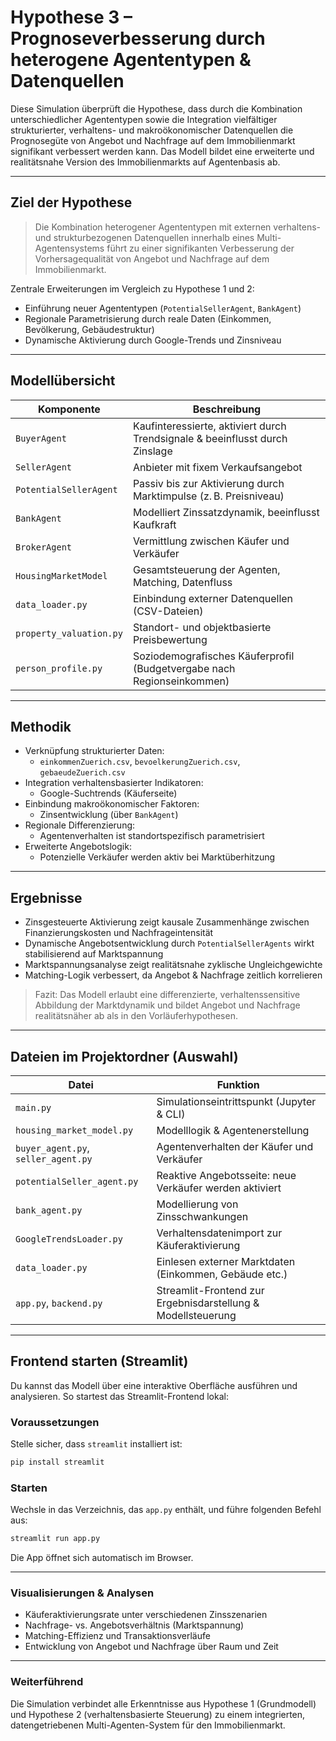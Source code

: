 # Hypothese 3 – Prognoseverbesserung durch heterogene Agententypen & Datenquellen

Diese Simulation überprüft die Hypothese, dass durch die Kombination unterschiedlicher Agententypen sowie die Integration vielfältiger strukturierter, verhaltens- und makroökonomischer Datenquellen die Prognosegüte von Angebot und Nachfrage auf dem Immobilienmarkt signifikant verbessert werden kann. Das Modell bildet eine erweiterte und realitätsnahe Version des Immobilienmarkts auf Agentenbasis ab.

---

## Ziel der Hypothese

> Die Kombination heterogener Agententypen mit externen verhaltens- und strukturbezogenen Datenquellen innerhalb eines Multi-Agentensystems führt zu einer signifikanten Verbesserung der Vorhersagequalität von Angebot und Nachfrage auf dem Immobilienmarkt.

Zentrale Erweiterungen im Vergleich zu Hypothese 1 und 2:

- Einführung neuer Agententypen (`PotentialSellerAgent`, `BankAgent`)
- Regionale Parametrisierung durch reale Daten (Einkommen, Bevölkerung, Gebäudestruktur)
- Dynamische Aktivierung durch Google-Trends und Zinsniveau

---

## Modellübersicht

| Komponente              | Beschreibung                                                                 |
|--------------------------|------------------------------------------------------------------------------|
| `BuyerAgent`             | Kaufinteressierte, aktiviert durch Trendsignale & beeinflusst durch Zinslage |
| `SellerAgent`            | Anbieter mit fixem Verkaufsangebot                                           |
| `PotentialSellerAgent`   | Passiv bis zur Aktivierung durch Marktimpulse (z. B. Preisniveau)            |
| `BankAgent`              | Modelliert Zinssatzdynamik, beeinflusst Kaufkraft                            |
| `BrokerAgent`            | Vermittlung zwischen Käufer und Verkäufer                                    |
| `HousingMarketModel`     | Gesamtsteuerung der Agenten, Matching, Datenfluss                            |
| `data_loader.py`         | Einbindung externer Datenquellen (CSV-Dateien)                               |
| `property_valuation.py`  | Standort- und objektbasierte Preisbewertung                                  |
| `person_profile.py`      | Soziodemografisches Käuferprofil (Budgetvergabe nach Regionseinkommen)       |

---

## Methodik

- Verknüpfung strukturierter Daten:
  - `einkommenZuerich.csv`, `bevoelkerungZuerich.csv`, `gebaeudeZuerich.csv`
- Integration verhaltensbasierter Indikatoren:
  - Google-Suchtrends (Käuferseite)
- Einbindung makroökonomischer Faktoren:
  - Zinsentwicklung (über `BankAgent`)
- Regionale Differenzierung:
  - Agentenverhalten ist standortspezifisch parametrisiert
- Erweiterte Angebotslogik:
  - Potenzielle Verkäufer werden aktiv bei Marktüberhitzung

---

## Ergebnisse

- Zinsgesteuerte Aktivierung zeigt kausale Zusammenhänge zwischen Finanzierungskosten und Nachfrageintensität
- Dynamische Angebotsentwicklung durch `PotentialSellerAgents` wirkt stabilisierend auf Marktspannung
- Marktspannungsanalyse zeigt realitätsnahe zyklische Ungleichgewichte
- Matching-Logik verbessert, da Angebot & Nachfrage zeitlich korrelieren

> Fazit: Das Modell erlaubt eine differenzierte, verhaltenssensitive Abbildung der Marktdynamik und bildet Angebot und Nachfrage realitätsnäher ab als in den Vorläuferhypothesen.

---

## Dateien im Projektordner (Auswahl)

| Datei                          | Funktion                                                                 |
|--------------------------------|--------------------------------------------------------------------------|
| `main.py`                      | Simulationseintrittspunkt (Jupyter & CLI)                                |
| `housing_market_model.py`      | Modelllogik & Agentenerstellung                                          |
| `buyer_agent.py`, `seller_agent.py` | Agentenverhalten der Käufer und Verkäufer                           |
| `potentialSeller_agent.py`     | Reaktive Angebotsseite: neue Verkäufer werden aktiviert                 |
| `bank_agent.py`                | Modellierung von Zinsschwankungen                                        |
| `GoogleTrendsLoader.py`        | Verhaltensdatenimport zur Käuferaktivierung                              |
| `data_loader.py`               | Einlesen externer Marktdaten (Einkommen, Gebäude etc.)                   |
| `app.py`, `backend.py`         | Streamlit-Frontend zur Ergebnisdarstellung & Modellsteuerung             |

---

## Frontend starten (Streamlit)

Du kannst das Modell über eine interaktive Oberfläche ausführen und analysieren. So startest das Streamlit-Frontend lokal:

### Voraussetzungen

Stelle sicher, dass `streamlit` installiert ist:

```bash 
pip install streamlit
```

### Starten

Wechsle in das Verzeichnis, das `app.py` enthält, und führe folgenden Befehl aus:

```bash 
streamlit run app.py
```

Die App öffnet sich automatisch im Browser. 

---

### Visualisierungen & Analysen

- Käuferaktivierungsrate unter verschiedenen Zinsszenarien
- Nachfrage- vs. Angebotsverhältnis (Marktspannung)
- Matching-Effizienz und Transaktionsverläufe
- Entwicklung von Angebot und Nachfrage über Raum und Zeit

---

### Weiterführend

Die Simulation verbindet alle Erkenntnisse aus Hypothese 1 (Grundmodell) und Hypothese 2 (verhaltensbasierte Steuerung) zu einem integrierten, datengetriebenen Multi-Agenten-System für den Immobilienmarkt.
